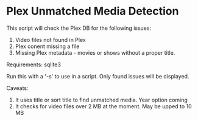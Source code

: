 # Plex Unmatched Media Detection


This script will check the Plex DB for the following issues:

1. Video files not found in Plex
2. Plex conent missing a file
3. Missing Plex metadata - movies or shows without a proper title.

Requirements: sqlite3

Run this with a '-s' to use in a script. Only found issues will be displayed.

Caveats:
1. It uses title or sort title to find unmatched media. Year option coming
2. It checks for video files over 2 MB at the moment. May be upped to 10 MB

